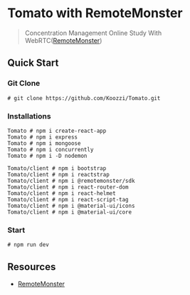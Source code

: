 # Tomato with RemoteMonster 

> Concentration Management Online Study With WebRTC([RemoteMonster](https://remotemonster.com/))

## Quick Start

### Git Clone
```
# git clone https://github.com/Koozzi/Tomato.git
```

### Installations

```
Tomato # npm i create-react-app
Tomato # npm i express
Tomato # npm i mongoose
Tomato # npm i concurrently
Tomato # npm i -D nodemon

Tomato/client # npm i bootstrap
Tomato/client # npm i reactstrap
Tomato/client # npm i @remotemonster/sdk
Tomato/client # npm i react-router-dom
Tomato/client # npm i react-helmet
Tomato/client # npm i react-script-tag
Tomato/client # npm i @material-ui/icons
Tomato/client # npm i @material-ui/core
```

### Start
```
# npm run dev
```

## Resources

* [RemoteMonster](https://remotemonster.com/)